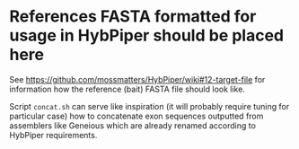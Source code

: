 # References FASTA formatted for usage in HybPiper should be placed here

See <https://github.com/mossmatters/HybPiper/wiki#12-target-file> for information how the reference (bait) FASTA file should look like.

Script `concat.sh` can serve like inspiration (it will probably require tuning for particular case) how to concatenate exon sequences outputted from assemblers like Geneious which are already renamed according to HybPiper requirements.

